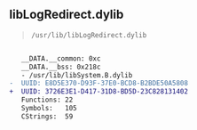 ## libLogRedirect.dylib

> `/usr/lib/libLogRedirect.dylib`

```diff

   __DATA.__common: 0xc
   __DATA.__bss: 0x218c
   - /usr/lib/libSystem.B.dylib
-  UUID: E8D5E370-D93F-37E0-BCD8-B2BDE50A5808
+  UUID: 3726E3E1-D417-31D8-BD5D-23C828131402
   Functions: 22
   Symbols:   105
   CStrings:  59

```
